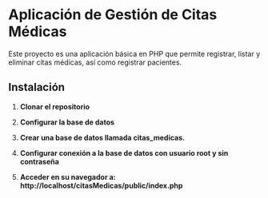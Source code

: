 # Aplicación de Gestión de Citas Médicas

Este proyecto es una aplicación básica en PHP que permite registrar, listar y eliminar citas médicas, así como registrar pacientes.


## Instalación 

1. **Clonar el repositorio**
 
2. **Configurar la base de datos**
   
4. **Crear una base de datos llamada citas_medicas.**
  
5. **Configurar conexión a la base de datos con usuario root y sin contraseña**

6. **Acceder en su navegador a: http://localhost/citasMedicas/public/index.php**

